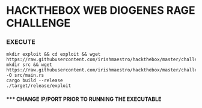 # HACKTHEBOX WEB DIOGENES RAGE CHALLENGE
<!---
### DECRYPT
```shell
git clone https://github.com/irishmaestro/hackthebox
cd hackthebox/challenges/web_diogenes_rage/exploit/src
gpg --output main.rs --decrypt main.rs.enc
```

#### ENTER THE FLAG FOR THE CHALLENGE AS THE PASSWORD ONCE PROMPTED
-->

### EXECUTE 
```shell
mkdir exploit && cd exploit && wget https://raw.githubusercontent.com/irishmaestro/hackthebox/master/challenges/web_diogenes_rage/exploit/Cargo.toml
mkdir src && wget  https://raw.githubusercontent.com/irishmaestro/hackthebox/master/challenges/web_diogenes_rage/exploit/src/main.rs -O src/main.rs
cargo build --release
./target/release/exploit 
```

#### *** CHANGE IP/PORT PRIOR TO RUNNING THE EXECUTABLE

